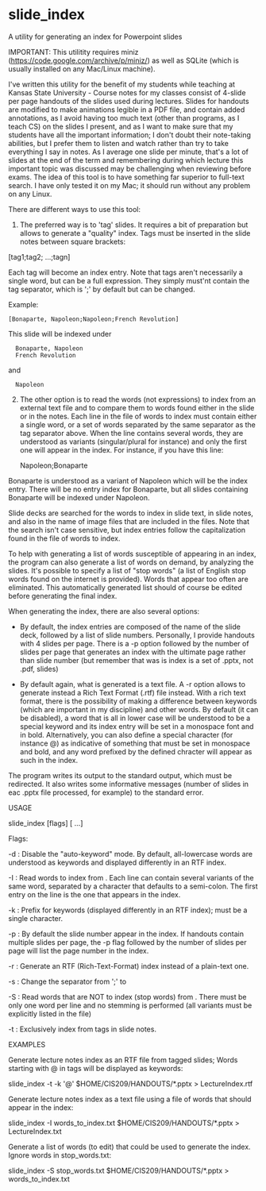 # slide_index
A utility for generating an index for Powerpoint slides

IMPORTANT: This utilitity requires miniz (https://code.google.com/archive/p/miniz/) as well as SQLite (which is usually installed on any Mac/Linux machine).

I've written this utility for the benefit of my students while teaching at Kansas State University - Course notes for my classes consist of 4-slide per page handouts of the slides used during lectures. Slides for handouts are modified to make animations legible in a PDF file, and contain added annotations, as I avoid having too much text (other than programs, as I teach CS) on the slides I present, and as I want to make sure that my students have all the important information; I don't doubt their note-taking abilities, but I prefer them to listen and watch rather than try to take everything I say in notes. As I average one slide per minute, that's a lot of slides at the end of the term and remembering during which lecture this important topic was discussed may be challenging when reviewing before exams.
The idea of this tool is to have something far superior to full-text search.
I have only tested it on my Mac; it should run without any problem on any Linux.

There are different ways to use this tool:

1) The preferred way is to 'tag' slides. It requires a bit of preparation but allows to generate a "quality" index. Tags must be inserted in the slide notes between square brackets:

  [tag1;tag2; ...;tagn]

Each tag will become an index entry. Note that tags aren't necessarily a single word, but can be a full expression. They simply must'nt contain the tag separator, which is ';' by default but can be changed.

Example:

    [Bonaparte, Napoleon;Napoleon;French Revolution]
    
This slide will be indexed under

      Bonaparte, Napoleon
      French Revolution
      
  and
  
      Napoleon
      
2) The other option is to read the words (not expressions) to index from an external text file and to compare them to words found either in the slide or in the notes. Each line in the file of words to index must contain either a single word, or a set of words separated by the same separator as the tag separator above. When the line contains several words, they are understood as variants (singular/plural for instance) and only the first one will appear in the index. For instance, if you have this line:

   Napoleon;Bonaparte
   
Bonaparte is understood as a variant of Napoleon which will be the index entry. There will be no entry index for Bonaparte, but all slides containing Bonaparte will be indexed under Napoleon.

Slide decks are searched for the words to index in slide text, in slide notes, and also in the name of image files that are included in the files. Note that the search isn't case sensitive, but index entries follow the capitalization found in the file of words to index.

To help with generating a list of words susceptible of appearing in an index, the program can also generate a list of words on demand, by analyzing the slides. It's possible to specify a list of "stop words" (a list of English stop words found on the internet is provided). Words that appear too often are eliminated. This automatically generated list should of course be edited before generating the final index.

When generating the index, there are also several options:

- By default, the index entries are composed of the name of the slide deck, followed by a list of slide numbers. Personally, I provide handouts with 4 slides per page. There is a -p option followed by the number of slides per page that generates an index with the ultimate page rather than slide number (but remember that was is index is a set of .pptx, not .pdf, slides)

- By default again, what is generated is a text file. A -r option allows to generate instead a Rich Text Format (.rtf) file instead. With a rich text format, there is the possibility of making a difference between keywords (which are important in my discipline) and other words. By default (it can be disabled), a word that is all in lower case will be understood to be a special keyword and its index entry will be set in a monospace font and in bold. Alternatively, you can also define a special character (for instance @) as indicative of something that must be set in monospace and bold, and any word prefixed by the defined chracter will appear as such in the index.

The program writes its output to the standard output, which must be redirected. It also writes some informative messages (number of slides in eac .pptx file processed, for example) to the standard error.
 
USAGE

slide_index [flags] <pptx file> [<pptx file> ...]

 Flags:
 
  -d            : Disable the "auto-keyword" mode. By default, all-lowercase words are understood as keywords
                  and displayed differently in an RTF index.
                  
  -I <filename> : Read words to index from <filename>.
                  Each line can contain several variants of the same word, separated by a character that
                  defaults to a semi-colon. The first entry on the line is the one that appears in the index.
                  
  -k <char>     : Prefix for keywords (displayed differently in an RTF index); must be a single character.
  
  -p <num>      : By default the slide number appear in the index. If handouts contain multiple slides per page,
                  the -p flag followed by the number of slides per page will list the page number in the index.
                  
  -r            : Generate an RTF (Rich-Text-Format) index instead of a plain-text one.
  
  -s <char>     : Change the separator from ';' to <char>
  
  -S <filename> : Read words that are NOT to index (stop words) from <filename>. There must be only one word per
                  line and no stemming is performed (all variants must be explicitly listed in the file)
                  
  -t            : Exclusively index from tags in slide notes.

EXAMPLES

  Generate lecture notes index as an RTF file from tagged slides; Words starting with @ in tags will be displayed as keywords:
  
  slide_index -t -k '@' $HOME/CIS209/HANDOUTS/*.pptx > LectureIndex.rtf
  
  Generate lecture notes index as a text file using a file of words that should appear in the index:
  
  slide_index -I words_to_index.txt $HOME/CIS209/HANDOUTS/*.pptx > LectureIndex.txt
  
  Generate a list of words (to edit) that could be used to generate the index. Ignore words in stop_words.txt:
  
  slide_index -S stop_words.txt $HOME/CIS209/HANDOUTS/*.pptx > words_to_index.txt
  
